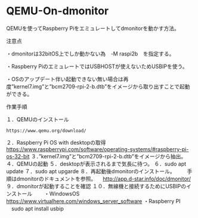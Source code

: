 # QEMU-On-dmonitor

QEMUを使ってRaspberry Piをエミュレートしてdmonitorを動かす方法。

注意点

・dmonitorは32bitOS上でしか動かない為　-M raspi2b　を指定する。

・Raspberry PiのエミュレートではUSBHOSTが使えないためUSBIPを使う。

・OSのアップデート伴い起動できない無い場合は再度”kernel7.img”と”bcm2709-rpi-2-b.dtb”をイメージから取り出すことで起動ができる。


作業手順

１．QEMUのインストール

    https://www.qemu.org/download/

２．Raspberry Pi OS with desktopの取得
　　https://www.raspberrypi.com/software/operating-systems/#raspberry-pi-os-32-bit
３．”kernel7.img”と”bcm2709-rpi-2-b.dtb”をイメージから抽出。
４．QEMUの起動
５．desktopが表示されるまで気長に待つ。
６．sudo apt update
７．sudo apt upgarde
８．再起動後dmonitorのインストール。
　　手順はdmonitorのドキュメントを参照。
  　http://app.d-star.info/doc/dmonitor/
９．dmonitorが起動することを確認
１０．無線機と接続するためにUSBIPのインストール
　　・WindowsOS
     https://www.virtualhere.com/windows_server_software
   ・Raspberry PI 
   　sudo apt install usbip
